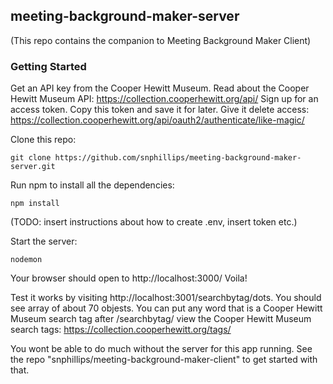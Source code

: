 ## meeting-background-maker-server


(This repo contains the companion to Meeting Background Maker Client)

### Getting Started

Get an API key from the Cooper Hewitt Museum.
Read about the Cooper Hewitt Museum API: https://collection.cooperhewitt.org/api/
Sign up for an access token. Copy this token and save it for later. Give it delete access: https://collection.cooperhewitt.org/api/oauth2/authenticate/like-magic/

Clone this repo:

`git clone https://github.com/snphillips/meeting-background-maker-server.git`
 
Run npm to install all the dependencies:

`npm install`

(TODO: insert instructions about how to create .env, insert token etc.)

Start the server:

`nodemon`

Your browser should open to http://localhost:3000/ Voila!

Test it works by visiting http://localhost:3001/searchbytag/dots. You should see array of about 70 objests. You can put any word that is a Cooper Hewitt Museum search tag after /searchbytag/
view the Cooper Hewitt Museum search tags: https://collection.cooperhewitt.org/tags/

You wont be able to do much without the server for this app running. See the repo "snphillips/meeting-background-maker-client" to get started with that.
